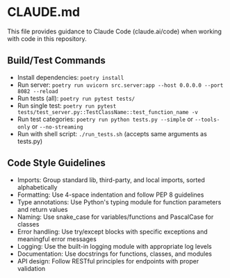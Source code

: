 # CLAUDE.md

This file provides guidance to Claude Code (claude.ai/code) when working with code in this repository.

## Build/Test Commands
- Install dependencies: `poetry install`
- Run server: `poetry run uvicorn src.server:app --host 0.0.0.0 --port 8082 --reload`
- Run tests (all): `poetry run pytest tests/`
- Run single test: `poetry run pytest tests/test_server.py::TestClassName::test_function_name -v`
- Run test categories: `poetry run python tests.py --simple` or `--tools-only` or `--no-streaming`
- Run with shell script: `./run_tests.sh` (accepts same arguments as tests.py)

## Code Style Guidelines
- Imports: Group standard lib, third-party, and local imports, sorted alphabetically
- Formatting: Use 4-space indentation and follow PEP 8 guidelines
- Type annotations: Use Python's typing module for function parameters and return values
- Naming: Use snake_case for variables/functions and PascalCase for classes
- Error handling: Use try/except blocks with specific exceptions and meaningful error messages
- Logging: Use the built-in logging module with appropriate log levels
- Documentation: Use docstrings for functions, classes, and modules
- API design: Follow RESTful principles for endpoints with proper validation